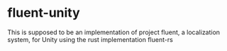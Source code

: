 # fluent-unity
This is supposed to be an implementation of project fluent, a localization system, for Unity using the rust implementation fluent-rs
